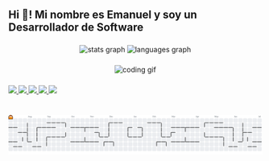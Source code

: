<h2 align="left">Hi 👋! Mi nombre es Emanuel y soy un Desarrollador de Software</h2>

###

<div align="center">
  <img src="https://github-readme-stats.vercel.app/api?username=EmanuelOH&show_icons=true&count_private=true&theme=dracula&hide_border=false&include_all_commits=true" height="150" alt="stats graph" />
  <img src="https://github-readme-stats.vercel.app/api/top-langs?username=EmanuelOH&layout=compact&langs_count=10&theme=dracula&hide_border=false" height="150" alt="languages graph" />
</div>

###

<div align="center">
  <img src="https://media.giphy.com/media/qgQUggAC3Pfv687qPC/giphy.gif" height="200" alt="coding gif" />
</div>

###

<div align="left">
  <a href="https://www.youtube.com/@TuCanal" target="_blank">
    <img src="https://img.shields.io/static/v1?message=YouTube&logo=youtube&label=&color=FF0000&logoColor=white&style=for-the-badge" height="35" />
  </a>
  <a href="https://www.instagram.com/TuUsuario" target="_blank">
    <img src="https://img.shields.io/static/v1?message=Instagram&logo=instagram&label=&color=E4405F&logoColor=white&style=for-the-badge" height="35" />
  </a>
  <a href="https://discord.gg/TuServidor" target="_blank">
    <img src="https://img.shields.io/static/v1?message=Discord&logo=discord&label=&color=7289DA&logoColor=white&style=for-the-badge" height="35" />
  </a>
  <a href="mailto:tuemail@gmail.com">
    <img src="https://img.shields.io/static/v1?message=Gmail&logo=gmail&label=&color=D14836&logoColor=white&style=for-the-badge" height="35" />
  </a>
  <a href="https://www.linkedin.com/in/tuusuario" target="_blank">
    <img src="https://img.shields.io/static/v1?message=LinkedIn&logo=linkedin&label=&color=0077B5&logoColor=white&style=for-the-badge" height="35" />
  </a>
</div>

###

<br clear="both" />

<picture>
  <source media="(prefers-color-scheme: dark)" srcset="https://raw.githubusercontent.com/EmanuelOH/EmanuelOH/output/pacman-contribution-graph-dark.svg">
  <source media="(prefers-color-scheme: light)" srcset="https://raw.githubusercontent.com/EmanuelOH/EmanuelOH/output/pacman-contribution-graph.svg">
  <img alt="pacman contribution graph" src="https://raw.githubusercontent.com/EmanuelOH/EmanuelOH/output/pacman-contribution-graph.svg">
</picture>
